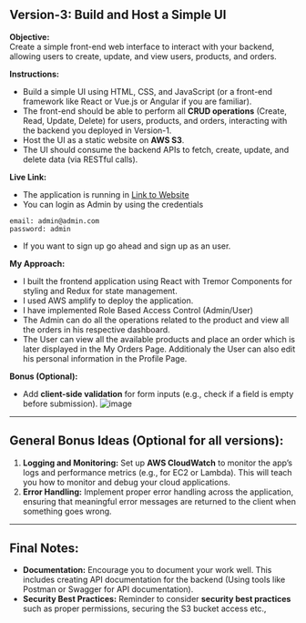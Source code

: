 
## Version-3: Build and Host a Simple UI

**Objective:**  
Create a simple front-end web interface to interact with your backend, allowing users to create, update, and view users, products, and orders.

**Instructions:**  
- Build a simple UI using HTML, CSS, and JavaScript (or a front-end framework like React or Vue.js or Angular if you are familiar).
- The front-end should be able to perform all **CRUD operations** (Create, Read, Update, Delete) for users, products, and orders, interacting with the backend you deployed in Version-1.
- Host the UI as a static website on **AWS S3**.
- The UI should consume the backend APIs to fetch, create, update, and delete data (via RESTful calls).

**Live Link:**
- The application is running in [Link to Website](https://main.d2nqntl6coijj2.amplifyapp.com/signup)
- You can login as Admin by using the credentials
```
email: admin@admin.com
password: admin
```
- If you want to sign up go ahead and sign up as an user.

**My Approach:**  
- I built the frontend application using React with Tremor Components for styling and Redux for state management.
- I used AWS amplify to deploy the application.
- I have implemented Role Based Access Control (Admin/User)
- The Admin can do all the operations related to the product and view all the orders in his respective dashboard.
- The User can view all the available products and place an order which is later displayed in the My Orders Page. Additionaly the User can also edit his personal information in the Profile Page.





**Bonus (Optional):**
- Add **client-side validation** for form inputs (e.g., check if a field is empty before submission).
![image](https://github.com/user-attachments/assets/b4823837-6813-4d2b-995f-a8866b985085)


---

## General Bonus Ideas (Optional for all versions):

1. **Logging and Monitoring:** Set up **AWS CloudWatch** to monitor the app’s logs and performance metrics (e.g., for EC2 or Lambda). This will teach you how to monitor and debug your cloud applications.
2. **Error Handling:** Implement proper error handling across the application, ensuring that meaningful error messages are returned to the client when something goes wrong.

---

## Final Notes:
- **Documentation:** Encourage you to document your work well. This includes creating API documentation for the backend (Using tools like Postman or Swagger for API documentation).
- **Security Best Practices:** Reminder to consider **security best practices** such as proper permissions, securing the S3 bucket access etc.,
